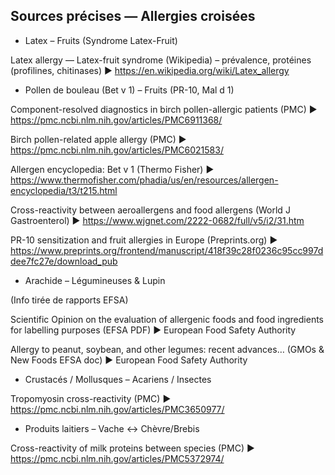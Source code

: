 ## Sources précises — Allergies croisées

- Latex – Fruits (Syndrome Latex-Fruit)

Latex allergy — Latex-fruit syndrome (Wikipedia) – prévalence, protéines (profilines, chitinases)
▶ https://en.wikipedia.org/wiki/Latex_allergy

- Pollen de bouleau (Bet v 1) – Fruits (PR-10, Mal d 1)

Component-resolved diagnostics in birch pollen-allergic patients (PMC)
▶ https://pmc.ncbi.nlm.nih.gov/articles/PMC6911368/

Birch pollen-related apple allergy (PMC)
▶ https://pmc.ncbi.nlm.nih.gov/articles/PMC6021583/

Allergen encyclopedia: Bet v 1 (Thermo Fisher)
▶ https://www.thermofisher.com/phadia/us/en/resources/allergen-encyclopedia/t3/t215.html

Cross-reactivity between aeroallergens and food allergens (World J Gastroenterol)
▶ https://www.wjgnet.com/2222-0682/full/v5/i2/31.htm

PR-10 sensitization and fruit allergies in Europe (Preprints.org)
▶ https://www.preprints.org/frontend/manuscript/418f39c28f0236c95cc997ddee7fc27e/download_pub

- Arachide – Légumineuses & Lupin

(Info tirée de rapports EFSA)

Scientific Opinion on the evaluation of allergenic foods and food ingredients for labelling purposes (EFSA PDF)
▶ European Food Safety Authority

Allergy to peanut, soybean, and other legumes: recent advances… (GMOs & New Foods EFSA doc)
▶ European Food Safety Authority

- Crustacés / Mollusques – Acariens / Insectes

Tropomyosin cross-reactivity (PMC)
▶ https://pmc.ncbi.nlm.nih.gov/articles/PMC3650977/

- Produits laitiers – Vache ↔ Chèvre/Brebis

Cross-reactivity of milk proteins between species (PMC)
▶ https://pmc.ncbi.nlm.nih.gov/articles/PMC5372974/

